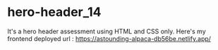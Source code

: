 # hero-header_14
It's a hero header assessment using HTML and CSS only.
Here's my frontend deployed url : https://astounding-alpaca-db56be.netlify.app/ 
